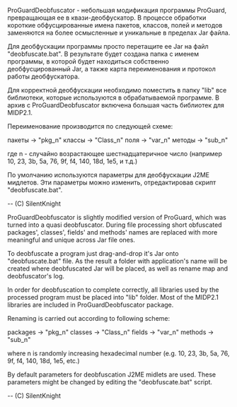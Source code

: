 ProGuardDeobfuscator - небольшая модификация программы ProGuard, превращающая ее в квази-деобфускатор. В процессе обработки короткие обфусцированные имена пакетов, классов, полей и методов заменяются на более осмысленные и уникальные в пределах Jar файла.

Для деобфускации программы просто перетащите ее Jar на файл "deobfuscate.bat". В результате будет создана папка с именем программы, в которой будет находиться собственно деобфусцированный Jar, а также карта переименования и протокол работы деобфускатора.

Для корректной деобфускации необходимо поместить в папку "lib" все библиотеки, которые используются в обрабатываемой программе. В архив с ProGuardDeobfuscator включена большая часть библиотек для MIDP2.1.

Переименование производится по следующей схеме:

пакеты -> "pkg_n"
классы -> "Class_n"
поля -> "var_n"
методы -> "sub_n"

где n - случайно возрастающее шестнадцатеричное число (например 10, 23, 3b, 5a, 76, 9f, f4, 140, 18d, 1e5, и т.д.)

По умолчанию используются параметры для деобфускации J2ME мидлетов. Эти параметры можно изменить, отредактировав скрипт "deobfuscate.bat".

--
(C) SilentKnight


ProGuardDeobfuscator is slightly modified version of ProGuard, which was turned into a quasi deobfuscator. During file processing short obfuscated packages', classes', fields' and methods' names are replaced with more meaningful and unique across Jar file ones.

To deobfuscate a program just drag-and-drop it's Jar onto "deobfuscate.bat" file. As the result a folder with application's name will be created where deobfuscated Jar will be placed, as well as rename map and deobfuscator's log.

In order for deobfuscation to complete correctly, all libraries used by the processed program must be placed into "lib" folder. Most of the MIDP2.1 libraries are included in ProGuardDeobfuscator package.

Renaming is carried out according to following scheme:

packages -> "pkg_n"
classes -> "Class_n"
fields -> "var_n"
methods -> "sub_n"

where n is randomly increasing hexadecimal number (e.g. 10, 23, 3b, 5a, 76, 9f, f4, 140, 18d, 1e5, etc.)

By default parameters for deobfuscation J2ME midlets are used. These parameters might be changed by editing the "deobfuscate.bat" script.

--
(C) SilentKnight
